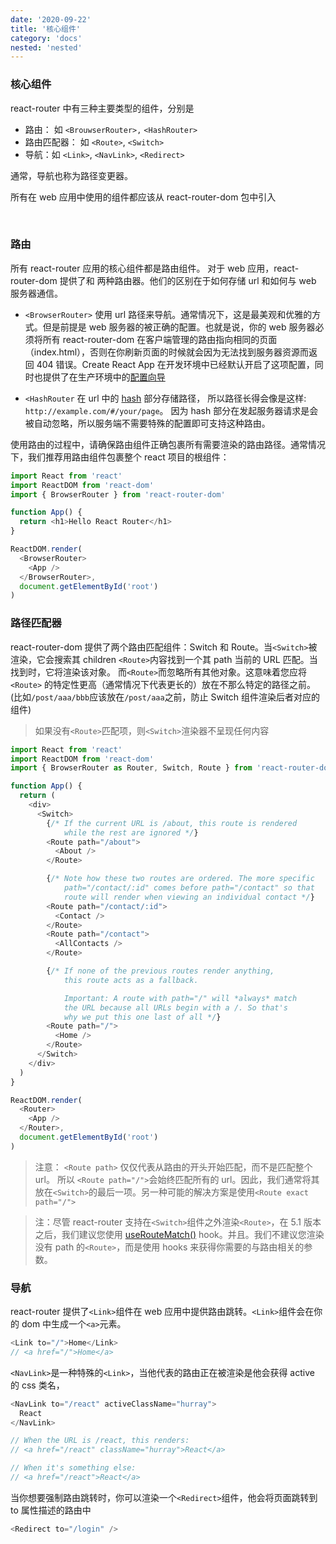 ```yaml
---
date: '2020-09-22'
title: '核心组件'
category: 'docs'
nested: 'nested'
---
```


### 核心组件

react-router 中有三种主要类型的组件，分别是

- 路由： 如 `<BrouwserRouter>,` `<HashRouter>`
- 路由匹配器： 如 `<Route>`, `<Switch>`
- 导航：如 `<Link>`, `<NavLink>`, `<Redirect>`

通常，导航也称为路径变更器。

所有在 web 应用中使用的组件都应该从 react-router-dom 包中引入

<br/>

### 路由

所有 react-router 应用的核心组件都是路由组件。 对于 web 应用，react-router-dom 提供了<HashRouter>和<BrowserRouter> 两种路由器。他们的区别在于如何存储 url 和如何与 web 服务器通信。

- `<BrowserRouter>` 使用 url 路径来导航。通常情况下，这是最美观和优雅的方式。但是前提是 web 服务器的被正确的配置。也就是说，你的 web 服务器必须将所有 react-router-dom 在客户端管理的路由指向相同的页面（index.html），否则在你刷新页面的时候就会因为无法找到服务器资源而返回 404 错误。Create React App 在开发环境中已经默认开启了这项配置，同时也提供了在生产环境中的[配置向导]('https://create-react-app.dev/docs/deployment#serving-apps-with-client-side-routing)

- `<HashRouter` 在 url 中的 [hash](https://developer.mozilla.org/en-US/docs/Web/API/HTMLHyperlinkElementUtils/hash) 部分存储路径， 所以路径长得会像是这样: `http://example.com/#/your/page`。 因为 hash 部分在发起服务器请求是会被自动忽略，所以服务端不需要特殊的配置即可支持这种路由。

使用路由的过程中，请确保路由组件正确包裹所有需要渲染的路由路径。通常情况下，我们推荐用路由组件包裹整个 react 项目的根组件：

```js
import React from 'react'
import ReactDOM from 'react-dom'
import { BrowserRouter } from 'react-router-dom'

function App() {
  return <h1>Hello React Router</h1>
}

ReactDOM.render(
  <BrowserRouter>
    <App />
  </BrowserRouter>,
  document.getElementById('root')
)
```

### 路径匹配器

react-router-dom 提供了两个路由匹配组件：Switch 和 Route。当`<Switch>`被渲染，它会搜索其 children `<Route>`内容找到一个其 path 当前的 URL 匹配。当找到时，它将渲染该对象。 而`<Route>`而忽略所有其他对象。这意味着您应将`<Route>` 的特定性更高（通常情况下代表更长的）放在不那么特定的路径之前。(比如`/post/aaa/bbb`应该放在`/post/aaa`之前，防止 Switch 组件渲染后者对应的组件)

> 如果没有`<Route>`匹配项，则`<Switch>`渲染器不呈现任何内容

```js
import React from 'react'
import ReactDOM from 'react-dom'
import { BrowserRouter as Router, Switch, Route } from 'react-router-dom'

function App() {
  return (
    <div>
      <Switch>
        {/* If the current URL is /about, this route is rendered
            while the rest are ignored */}
        <Route path="/about">
          <About />
        </Route>

        {/* Note how these two routes are ordered. The more specific
            path="/contact/:id" comes before path="/contact" so that
            route will render when viewing an individual contact */}
        <Route path="/contact/:id">
          <Contact />
        </Route>
        <Route path="/contact">
          <AllContacts />
        </Route>

        {/* If none of the previous routes render anything,
            this route acts as a fallback.

            Important: A route with path="/" will *always* match
            the URL because all URLs begin with a /. So that's
            why we put this one last of all */}
        <Route path="/">
          <Home />
        </Route>
      </Switch>
    </div>
  )
}

ReactDOM.render(
  <Router>
    <App />
  </Router>,
  document.getElementById('root')
)
```

> 注意： `<Route path>` 仅仅代表从路由的开头开始匹配，而不是匹配整个 url。 所以 `<Route path="/">`会始终匹配所有的 url。因此，我们通常将其放在`<Switch>`的最后一项。另一种可能的解决方案是使用`<Route exact path="/">`

> 注：尽管 react-router 支持在`<Switch>`组件之外渲染`<Route>`，在 5.1 版本之后，我们建议您使用 [useRouteMatch()](https://reactrouter.com/react-router/web/guides/primary-components/TODO) hook。并且。我们不建议您渲染没有 path 的`<Route>`，而是使用 hooks 来获得你需要的与路由相关的参数。

### 导航

react-router 提供了`<Link>`组件在 web 应用中提供路由跳转。`<Link>`组件会在你的 dom 中生成一个`<a>`元素。

```js
<Link to="/">Home</Link>
// <a href="/">Home</a>
```

`<NavLink>`是一种特殊的`<Link>`，当他代表的路由正在被渲染是他会获得 active 的 css 类名，

```js
<NavLink to="/react" activeClassName="hurray">
  React
</NavLink>

// When the URL is /react, this renders:
// <a href="/react" className="hurray">React</a>

// When it's something else:
// <a href="/react">React</a>
```

当你想要强制路由跳转时，你可以渲染一个`<Redirect>`组件，他会将页面跳转到 to 属性描述的路由中

```js
<Redirect to="/login" />
```
